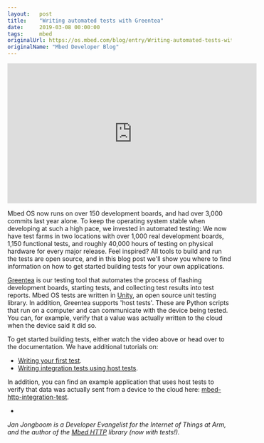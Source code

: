 ```yaml
---
layout:   post
title:    "Writing automated tests with Greentea"
date:     2019-03-08 00:00:00
tags:     mbed
originalUrl: https://os.mbed.com/blog/entry/Writing-automated-tests-with-Greentea/
originalName: "Mbed Developer Blog"
---
```


<iframe width="560" height="315" src="https://www.youtube.com/embed/SGHJiI7BUYM" frameborder="0" allow="accelerometer; autoplay; encrypted-media; gyroscope; picture-in-picture" allowfullscreen></iframe>

Mbed OS now runs on over 150 development boards, and had over 3,000 commits last year alone. To keep the operating system stable when developing at such a high pace, we invested in automated testing: We now have test farms in two locations with over 1,000 real development boards, 1,150 functional tests, and roughly 40,000 hours of testing on physical hardware for every major release. Feel inspired? All tools to build and run the tests are open source, and in this blog post we'll show you where to find information on how to get started building tests for your own applications.

<!--more-->

[Greentea](https://github.com/ARMmbed/mbed-os-tools/tree/master/packages/mbed-greentea) is our testing tool that automates the process of flashing development boards, starting tests, and collecting test results into test reports. Mbed OS tests are written in [Unity](https://github.com/ThrowTheSwitch/Unity), an open source unit testing library. In addition, Greentea supports 'host tests'. These are Python scripts that run on a computer and can communicate with the device being tested. You can, for example, verify that a value was actually written to the cloud when the device said it did so.

To get started building tests, either watch the video above or head over to the documentation. We have additional tutorials on:

* [Writing your first test](https://os.mbed.com/docs/mbed-os/v5.11/tools/greentea-testing-applications.html#writing-your-first-test).
* [Writing integration tests using host tests](https://os.mbed.com/docs/mbed-os/v5.11/tools/greentea-testing-applications.html#writing-integration-tests-using-host-tests).

In addition, you can find an example application that uses host tests to verify that data was actually sent from a device to the cloud here: [mbed-http-integration-test](https://os.mbed.com/teams/sandbox/code/mbed-http-integration-test/).

-

*Jan Jongboom is a Developer Evangelist for the Internet of Things at Arm, and the author of the [Mbed HTTP](https://os.mbed.com/teams/sandbox/code/mbed-http/) library (now with tests!).*
